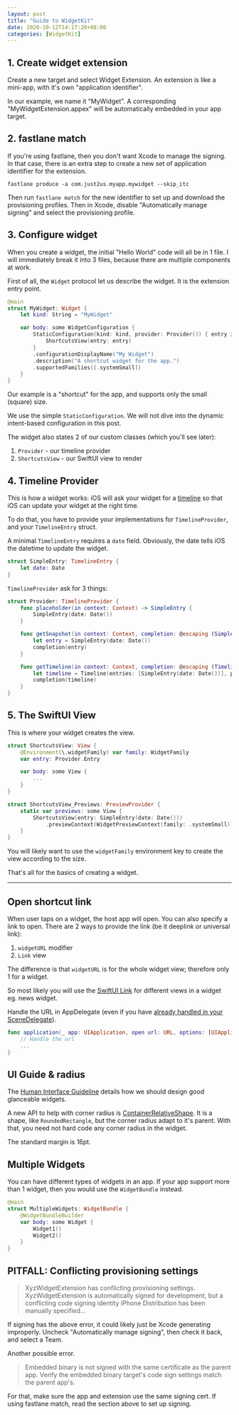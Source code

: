 ```yaml
---
layout: post
title: "Guide to WidgetKit"
date: 2020-10-12T14:17:20+08:00
categories: [WidgetKit]
---
```


## 1. Create widget extension

Create a new target and select Widget Extension. An extension is like a mini-app, with it's own "application identifier".

In our example, we name it "MyWidget". A corresponding "MyWidgetExtension.appex" will be automatically embedded in your app target.

## 2. fastlane match

If you're using fastlane, then you don't want Xcode to manage the signing. In that case, there is an extra step to create a new set of application identifier for the extension.

    fastlane produce -a com.just2us.myapp.mywidget --skip_itc

Then run `fastlane match` for the new identifier to set up and download the provisioning profiles. Then in Xcode, disable "Automatically manage signing" and select the provisioning profile.

## 3. Configure widget

When you create a widget, the initial "Hello World" code will all be in 1 file. I will immediately break it into 3 files, because there are multiple components at work.

First of all, the `Widget` protocol let us describe the widget. It is the extension entry point.

```swift
@main
struct MyWidget: Widget {
    let kind: String = "MyWidget"

    var body: some WidgetConfiguration {
        StaticConfiguration(kind: kind, provider: Provider()) { entry in
            ShortcutsView(entry: entry)
        }
        .configurationDisplayName("My Widget")
        .description("A shortcut widget for the app.")
        .supportedFamilies([.systemSmall])
    }
}
```

Our example is a "shortcut" for the app, and supports only the small (square) size.

We use the simple `StaticConfiguration`. We will not dive into the dynamic intent-based configuration in this post.

The widget also states 2 of our custom classes (which you'll see later):

1. `Provider` - our timeline provider
2. `ShortcutsView` - our SwiftUI view to render

## 4. Timeline Provider

This is how a widget works: iOS will ask your widget for a [timeline](https://developer.apple.com/documentation/widgetkit/keeping-a-widget-up-to-date) so that iOS can update your widget at the right time.

To do that, you have to provide your implementations for `TimelineProvider`, and your `TimelineEntry` struct.

A minimal `TimelineEntry` requires a `date` field. Obviously, the date tells iOS the datetime to update the widget.

```swift
struct SimpleEntry: TimelineEntry {
    let date: Date
}
```

`TimelineProvider` ask for 3 things:

```swift
struct Provider: TimelineProvider {
    func placeholder(in context: Context) -> SimpleEntry {
        SimpleEntry(date: Date())
    }

    func getSnapshot(in context: Context, completion: @escaping (SimpleEntry) -> ()) {
        let entry = SimpleEntry(date: Date())
        completion(entry)
    }

    func getTimeline(in context: Context, completion: @escaping (Timeline<SimpleEntry>) -> ()) {
        let timeline = Timeline(entries: [SimpleEntry(date: Date())], policy: .atEnd)
        completion(timeline)
    }
}
```

## 5. The SwiftUI View

This is where your widget creates the view.

```swift
struct ShortcutsView: View {
    @Environment(\.widgetFamily) var family: WidgetFamily
    var entry: Provider.Entry

    var body: some View {
        ...
    }
}

struct ShortcutsView_Previews: PreviewProvider {
    static var previews: some View {
        ShortcutsView(entry: SimpleEntry(date: Date()))
            .previewContext(WidgetPreviewContext(family: .systemSmall))
    }
}
```

You will likely want to use the `widgetFamily` environment key to create the view according to the size.

That's all for the basics of creating a widget.

---

## Open shortcut link

When user taps on a widget, the host app will open. You can also specify a link to open. There are 2 ways to provide the link (be it deeplink or universal link):

1. `widgetURL` modifier
2. `Link` view

The difference is that `widgetURL` is for the whole widget view; therefore only 1 for a widget.

So most likely you will use the [SwiftUI Link](https://developer.apple.com/documentation/swiftui/link) for different views in a widget eg. news widget.

Handle the URL in AppDelegate (even if you have [already handled in your SceneDelegate](/2020/10/09/how-to-handle-deeplink-for-uiscene/)).

```swift
func application(_ app: UIApplication, open url: URL, options: [UIApplication.OpenURLOptionsKey : Any] = [:]) -> Bool {
    // Handle the url
    ...
}
```

## UI Guide & radius

The [Human Interface Guideline](https://developer.apple.com/design/human-interface-guidelines/ios/system-capabilities/widgets) details how we should design good glanceable widgets.

A new API to help with corner radius is [ContainerRelativeShape](https://developer.apple.com/documentation/swiftui/containerrelativeshape). It is a shape, like `RoundedRectangle`, but the corner radius adapt to it's parent. With that, you need not hard code any corner radius in the widget.

The standard margin is 16pt.

## Multiple Widgets

You can have different types of widgets in an app. If your app support more than 1 widget, then you would use the `WidgetBundle` instead.

```swift
@main
struct MultipleWidgets: WidgetBundle {
    @WidgetBundleBuilder
    var body: some Widget {
        Widget1()
        Widget2()
    }
}
```

## PITFALL: Conflicting provisioning settings

> XyzWidgetExtension has conflicting provisioning settings. XyzWidgetExtension is automatically signed for development, but a conflicting code signing identity iPhone Distribution has been manually specified...

If signing has the above error, it could likely just be Xcode generating improperly. Uncheck "Automatically manage signing", then check it back, and select a Team.

Another possible error.

> Embedded binary is not signed with the same certificate as the parent app. Verify the embedded binary target's code sign settings match the parent app's.

For that, make sure the app and extension use the same signing cert. If using fastlane match, read the section above to set up signing.
